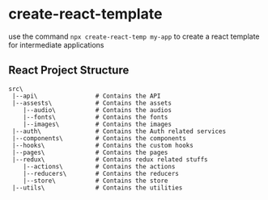 # create-react-template

use the command `npx create-react-temp my-app` to create a react template for intermediate applications

## React Project Structure

```
src\
 |--api\                # Contains the API
 |--assests\            # Contains the assets
    |--audio\           # Contains the audios
    |--fonts\           # Contains the fonts
    |--images\          # Contains the images
 |--auth\               # Contains the Auth related services
 |--components\         # Contains the components
 |--hooks\              # Contains the custom hooks
 |--pages\              # Contains the pages
 |--redux\              # Contains redux related stuffs
    |--actions\         # Contains the actions
    |--reducers\        # Contains the reducers
    |--store\           # Contains the store
 |--utils\              # Contains the utilities
```
